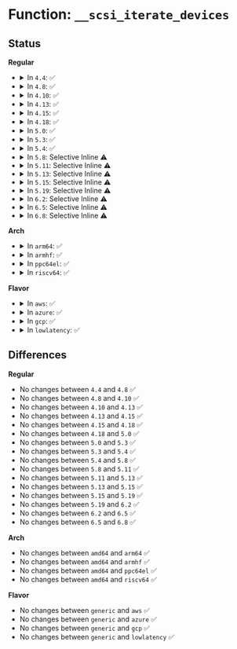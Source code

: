 # Function: <code>__scsi_iterate_devices</code>

## Status
<b>Regular</b>
<ul>
<li>
<details>
<summary>In <code>4.4</code>: ✅</summary>

```c
struct scsi_device *__scsi_iterate_devices(struct Scsi_Host *shost, struct scsi_device *prev);
```

**Collision:** Unique Global

**Inline:** No

**Transformation:** False

**Instances:**

```
In drivers/scsi/scsi.c (ffffffff815a6800)
Location: drivers/scsi/scsi.c:945
Inline: False
Direct callers:
  - drivers/scsi/scsi.c:starget_for_each_device
  - drivers/scsi/scsi.c:starget_for_each_device
  - drivers/scsi/scsi.c:starget_for_each_device
  - drivers/scsi/scsi_error.c:scsi_handle_queue_ramp_up
  - drivers/scsi/scsi_error.c:scsi_handle_queue_ramp_up
  - drivers/scsi/scsi_error.c:scsi_handle_queue_full
  - drivers/scsi/scsi_error.c:scsi_handle_queue_full
  - drivers/scsi/scsi_error.c:scsi_error_handler
  - drivers/scsi/scsi_error.c:scsi_error_handler
  - drivers/scsi/scsi_error.c:scsi_error_handler
  - drivers/scsi/scsi_lib.c:scsi_run_host_queues
  - drivers/scsi/scsi_lib.c:scsi_run_host_queues
  - drivers/scsi/scsi_scan.c:do_scan_async
```
**Symbols:**

```
ffffffff815a6800-ffffffff815a68b8: __scsi_iterate_devices (STB_GLOBAL)
```
</details>
</li>
<li>
<details>
<summary>In <code>4.8</code>: ✅</summary>

```c
struct scsi_device *__scsi_iterate_devices(struct Scsi_Host *shost, struct scsi_device *prev);
```

**Collision:** Unique Global

**Inline:** No

**Transformation:** False

**Instances:**

```
In drivers/scsi/scsi.c (ffffffff815fea90)
Location: drivers/scsi/scsi.c:960
Inline: False
Direct callers:
  - drivers/scsi/scsi.c:starget_for_each_device
  - drivers/scsi/scsi.c:starget_for_each_device
  - drivers/scsi/scsi.c:starget_for_each_device
  - drivers/scsi/scsi_error.c:scsi_error_handler
  - drivers/scsi/scsi_error.c:scsi_error_handler
  - drivers/scsi/scsi_error.c:scsi_error_handler
  - drivers/scsi/scsi_error.c:scsi_error_handler
  - drivers/scsi/scsi_error.c:scsi_handle_queue_full
  - drivers/scsi/scsi_error.c:scsi_handle_queue_full
  - drivers/scsi/scsi_error.c:scsi_handle_queue_ramp_up
  - drivers/scsi/scsi_error.c:scsi_handle_queue_ramp_up
  - drivers/scsi/scsi_lib.c:scsi_run_host_queues
  - drivers/scsi/scsi_lib.c:scsi_run_host_queues
  - drivers/scsi/scsi_scan.c:do_scan_async
```
**Symbols:**

```
ffffffff815fea90-ffffffff815feb48: __scsi_iterate_devices (STB_GLOBAL)
```
</details>
</li>
<li>
<details>
<summary>In <code>4.10</code>: ✅</summary>

```c
struct scsi_device *__scsi_iterate_devices(struct Scsi_Host *shost, struct scsi_device *prev);
```

**Collision:** Unique Global

**Inline:** No

**Transformation:** False

**Instances:**

```
In drivers/scsi/scsi.c (ffffffff8162e0e0)
Location: drivers/scsi/scsi.c:963
Inline: False
Direct callers:
  - drivers/scsi/scsi.c:starget_for_each_device
  - drivers/scsi/scsi.c:starget_for_each_device
  - drivers/scsi/scsi.c:starget_for_each_device
  - drivers/scsi/scsi_error.c:scsi_error_handler
  - drivers/scsi/scsi_error.c:scsi_error_handler
  - drivers/scsi/scsi_error.c:scsi_error_handler
  - drivers/scsi/scsi_error.c:scsi_error_handler
  - drivers/scsi/scsi_error.c:scsi_handle_queue_full
  - drivers/scsi/scsi_error.c:scsi_handle_queue_full
  - drivers/scsi/scsi_error.c:scsi_handle_queue_ramp_up
  - drivers/scsi/scsi_error.c:scsi_handle_queue_ramp_up
  - drivers/scsi/scsi_lib.c:scsi_run_host_queues
  - drivers/scsi/scsi_lib.c:scsi_run_host_queues
  - drivers/scsi/scsi_scan.c:do_scan_async
```
**Symbols:**

```
ffffffff8162e0e0-ffffffff8162e198: __scsi_iterate_devices (STB_GLOBAL)
```
</details>
</li>
<li>
<details>
<summary>In <code>4.13</code>: ✅</summary>

```c
struct scsi_device *__scsi_iterate_devices(struct Scsi_Host *shost, struct scsi_device *prev);
```

**Collision:** Unique Global

**Inline:** No

**Transformation:** False

**Instances:**

```
In drivers/scsi/scsi.c (ffffffff81643500)
Location: drivers/scsi/scsi.c:604
Inline: False
Direct callers:
  - drivers/scsi/scsi.c:starget_for_each_device
  - drivers/scsi/scsi.c:starget_for_each_device
  - drivers/scsi/scsi.c:starget_for_each_device
  - drivers/scsi/scsi_error.c:scsi_error_handler
  - drivers/scsi/scsi_error.c:scsi_error_handler
  - drivers/scsi/scsi_error.c:scsi_error_handler
  - drivers/scsi/scsi_error.c:scsi_handle_queue_full
  - drivers/scsi/scsi_error.c:scsi_handle_queue_full
  - drivers/scsi/scsi_error.c:scsi_handle_queue_ramp_up
  - drivers/scsi/scsi_error.c:scsi_handle_queue_ramp_up
  - drivers/scsi/scsi_lib.c:scsi_run_host_queues
  - drivers/scsi/scsi_lib.c:scsi_run_host_queues
  - drivers/scsi/scsi_scan.c:do_scan_async
```
**Symbols:**

```
ffffffff81643500-ffffffff81643581: __scsi_iterate_devices (STB_GLOBAL)
```
</details>
</li>
<li>
<details>
<summary>In <code>4.15</code>: ✅</summary>

```c
struct scsi_device *__scsi_iterate_devices(struct Scsi_Host *shost, struct scsi_device *prev);
```

**Collision:** Unique Global

**Inline:** No

**Transformation:** False

**Instances:**

```
In drivers/scsi/scsi.c (ffffffff816ac610)
Location: drivers/scsi/scsi.c:584
Inline: False
Direct callers:
  - drivers/scsi/scsi.c:starget_for_each_device
  - drivers/scsi/scsi.c:starget_for_each_device
  - drivers/scsi/scsi.c:starget_for_each_device
  - drivers/scsi/scsi_error.c:scsi_error_handler
  - drivers/scsi/scsi_error.c:scsi_error_handler
  - drivers/scsi/scsi_error.c:scsi_error_handler
  - drivers/scsi/scsi_error.c:scsi_handle_queue_full
  - drivers/scsi/scsi_error.c:scsi_handle_queue_full
  - drivers/scsi/scsi_error.c:scsi_handle_queue_ramp_up
  - drivers/scsi/scsi_error.c:scsi_handle_queue_ramp_up
  - drivers/scsi/scsi_lib.c:scsi_run_host_queues
  - drivers/scsi/scsi_lib.c:scsi_run_host_queues
  - drivers/scsi/scsi_scan.c:do_scan_async
```
**Symbols:**

```
ffffffff816ac610-ffffffff816ac691: __scsi_iterate_devices (STB_GLOBAL)
```
</details>
</li>
<li>
<details>
<summary>In <code>4.18</code>: ✅</summary>

```c
struct scsi_device *__scsi_iterate_devices(struct Scsi_Host *shost, struct scsi_device *prev);
```

**Collision:** Unique Global

**Inline:** No

**Transformation:** False

**Instances:**

```
In drivers/scsi/scsi.c (ffffffff816e8b40)
Location: drivers/scsi/scsi.c:584
Inline: False
Direct callers:
  - drivers/scsi/scsi.c:starget_for_each_device
  - drivers/scsi/scsi.c:starget_for_each_device
  - drivers/scsi/scsi.c:starget_for_each_device
  - drivers/scsi/scsi_error.c:scsi_error_handler
  - drivers/scsi/scsi_error.c:scsi_error_handler
  - drivers/scsi/scsi_error.c:scsi_error_handler
  - drivers/scsi/scsi_error.c:scsi_handle_queue_full
  - drivers/scsi/scsi_error.c:scsi_handle_queue_full
  - drivers/scsi/scsi_error.c:scsi_handle_queue_ramp_up
  - drivers/scsi/scsi_error.c:scsi_handle_queue_ramp_up
  - drivers/scsi/scsi_lib.c:scsi_run_host_queues
  - drivers/scsi/scsi_lib.c:scsi_run_host_queues
  - drivers/scsi/scsi_scan.c:do_scan_async
```
**Symbols:**

```
ffffffff816e8b40-ffffffff816e8bc1: __scsi_iterate_devices (STB_GLOBAL)
```
</details>
</li>
<li>
<details>
<summary>In <code>5.0</code>: ✅</summary>

```c
struct scsi_device *__scsi_iterate_devices(struct Scsi_Host *shost, struct scsi_device *prev);
```

**Collision:** Unique Global

**Inline:** No

**Transformation:** False

**Instances:**

```
In drivers/scsi/scsi.c (ffffffff8170c640)
Location: drivers/scsi/scsi.c:584
Inline: False
Direct callers:
  - drivers/scsi/scsi.c:starget_for_each_device
  - drivers/scsi/scsi.c:starget_for_each_device
  - drivers/scsi/scsi.c:starget_for_each_device
  - drivers/scsi/scsi_error.c:scsi_error_handler
  - drivers/scsi/scsi_error.c:scsi_error_handler
  - drivers/scsi/scsi_error.c:scsi_error_handler
  - drivers/scsi/scsi_error.c:scsi_handle_queue_full
  - drivers/scsi/scsi_error.c:scsi_handle_queue_full
  - drivers/scsi/scsi_error.c:scsi_handle_queue_ramp_up
  - drivers/scsi/scsi_error.c:scsi_handle_queue_ramp_up
  - drivers/scsi/scsi_lib.c:scsi_run_host_queues
  - drivers/scsi/scsi_lib.c:scsi_run_host_queues
  - drivers/scsi/scsi_scan.c:do_scan_async
```
**Symbols:**

```
ffffffff8170c640-ffffffff8170c6c1: __scsi_iterate_devices (STB_GLOBAL)
```
</details>
</li>
<li>
<details>
<summary>In <code>5.3</code>: ✅</summary>

```c
struct scsi_device *__scsi_iterate_devices(struct Scsi_Host *shost, struct scsi_device *prev);
```

**Collision:** Unique Global

**Inline:** No

**Transformation:** False

**Instances:**

```
In drivers/scsi/scsi.c (ffffffff81747d60)
Location: drivers/scsi/scsi.c:564
Inline: False
Direct callers:
  - drivers/scsi/scsi.c:starget_for_each_device
  - drivers/scsi/scsi_error.c:scsi_error_handler
  - drivers/scsi/scsi_error.c:scsi_error_handler
  - drivers/scsi/scsi_error.c:scsi_error_handler
  - drivers/scsi/scsi_error.c:scsi_handle_queue_full
  - drivers/scsi/scsi_error.c:scsi_handle_queue_full
  - drivers/scsi/scsi_error.c:scsi_handle_queue_ramp_up
  - drivers/scsi/scsi_error.c:scsi_handle_queue_ramp_up
  - drivers/scsi/scsi_lib.c:scsi_run_host_queues
  - drivers/scsi/scsi_lib.c:scsi_run_host_queues
  - drivers/scsi/scsi_scan.c:do_scan_async
```
**Symbols:**

```
ffffffff81747d60-ffffffff81747de0: __scsi_iterate_devices (STB_GLOBAL)
```
</details>
</li>
<li>
<details>
<summary>In <code>5.4</code>: ✅</summary>

```c
struct scsi_device *__scsi_iterate_devices(struct Scsi_Host *shost, struct scsi_device *prev);
```

**Collision:** Unique Global

**Inline:** No

**Transformation:** False

**Instances:**

```
In drivers/scsi/scsi.c (ffffffff8176beb0)
Location: drivers/scsi/scsi.c:564
Inline: False
Direct callers:
  - drivers/scsi/scsi.c:starget_for_each_device
  - drivers/scsi/scsi_error.c:scsi_error_handler
  - drivers/scsi/scsi_error.c:scsi_error_handler
  - drivers/scsi/scsi_error.c:scsi_error_handler
  - drivers/scsi/scsi_error.c:scsi_handle_queue_full
  - drivers/scsi/scsi_error.c:scsi_handle_queue_full
  - drivers/scsi/scsi_error.c:scsi_handle_queue_ramp_up
  - drivers/scsi/scsi_error.c:scsi_handle_queue_ramp_up
  - drivers/scsi/scsi_lib.c:scsi_run_host_queues
  - drivers/scsi/scsi_lib.c:scsi_run_host_queues
  - drivers/scsi/scsi_scan.c:do_scan_async
```
**Symbols:**

```
ffffffff8176beb0-ffffffff8176bf30: __scsi_iterate_devices (STB_GLOBAL)
```
</details>
</li>
<li>
<details>
<summary>In <code>5.8</code>: Selective Inline ⚠️</summary>

```c
struct scsi_device *__scsi_iterate_devices(struct Scsi_Host *shost, struct scsi_device *prev);
```

**Collision:** Unique Global

**Inline:** Selective

**Transformation:** False

**Instances:**

```
In drivers/scsi/scsi.c (ffffffff8182e763)
Location: drivers/scsi/scsi.c:554
Inline: True
Inline callers:
  - drivers/scsi/scsi.c:starget_for_each_device
Direct callers:
  - drivers/scsi/scsi.c:starget_for_each_device
  - drivers/scsi/scsi_error.c:scsi_unjam_host
  - drivers/scsi/scsi_error.c:scsi_unjam_host
  - drivers/scsi/scsi_error.c:scsi_restart_operations
  - drivers/scsi/scsi_error.c:scsi_restart_operations
  - drivers/scsi/scsi_error.c:scsi_eh_bus_device_reset
  - drivers/scsi/scsi_error.c:scsi_eh_bus_device_reset
  - drivers/scsi/scsi_error.c:scsi_eh_stu
  - drivers/scsi/scsi_error.c:scsi_eh_stu
  - drivers/scsi/scsi_error.c:scsi_handle_queue_full
  - drivers/scsi/scsi_error.c:scsi_handle_queue_full
  - drivers/scsi/scsi_error.c:scsi_handle_queue_ramp_up
  - drivers/scsi/scsi_error.c:scsi_handle_queue_ramp_up
  - drivers/scsi/scsi_lib.c:scsi_host_unblock
  - drivers/scsi/scsi_lib.c:scsi_host_unblock
  - drivers/scsi/scsi_lib.c:scsi_host_block
  - drivers/scsi/scsi_lib.c:scsi_host_block
  - drivers/scsi/scsi_lib.c:scsi_unblock_requests
  - drivers/scsi/scsi_lib.c:scsi_unblock_requests
  - drivers/scsi/scsi_scan.c:do_scan_async
```
**Symbols:**

```
ffffffff8182e140-ffffffff8182e1d7: __scsi_iterate_devices (STB_GLOBAL)
```
</details>
</li>
<li>
<details>
<summary>In <code>5.11</code>: Selective Inline ⚠️</summary>

```c
struct scsi_device *__scsi_iterate_devices(struct Scsi_Host *shost, struct scsi_device *prev);
```

**Collision:** Unique Global

**Inline:** Selective

**Transformation:** False

**Instances:**

```
In drivers/scsi/scsi.c (ffffffff8183f7a3)
Location: drivers/scsi/scsi.c:554
Inline: True
Inline callers:
  - drivers/scsi/scsi.c:starget_for_each_device
Direct callers:
  - drivers/scsi/scsi.c:starget_for_each_device
  - drivers/scsi/scsi_error.c:scsi_unjam_host
  - drivers/scsi/scsi_error.c:scsi_unjam_host
  - drivers/scsi/scsi_error.c:scsi_restart_operations
  - drivers/scsi/scsi_error.c:scsi_restart_operations
  - drivers/scsi/scsi_error.c:scsi_eh_bus_device_reset
  - drivers/scsi/scsi_error.c:scsi_eh_bus_device_reset
  - drivers/scsi/scsi_error.c:scsi_eh_stu
  - drivers/scsi/scsi_error.c:scsi_eh_stu
  - drivers/scsi/scsi_error.c:scsi_handle_queue_full
  - drivers/scsi/scsi_error.c:scsi_handle_queue_full
  - drivers/scsi/scsi_error.c:scsi_handle_queue_ramp_up
  - drivers/scsi/scsi_error.c:scsi_handle_queue_ramp_up
  - drivers/scsi/scsi_lib.c:scsi_host_unblock
  - drivers/scsi/scsi_lib.c:scsi_host_unblock
  - drivers/scsi/scsi_lib.c:scsi_host_block
  - drivers/scsi/scsi_lib.c:scsi_host_block
  - drivers/scsi/scsi_lib.c:scsi_unblock_requests
  - drivers/scsi/scsi_lib.c:scsi_unblock_requests
  - drivers/scsi/scsi_scan.c:do_scan_async
```
**Symbols:**

```
ffffffff8183f180-ffffffff8183f217: __scsi_iterate_devices (STB_GLOBAL)
```
</details>
</li>
<li>
<details>
<summary>In <code>5.13</code>: Selective Inline ⚠️</summary>

```c
struct scsi_device *__scsi_iterate_devices(struct Scsi_Host *shost, struct scsi_device *prev);
```

**Collision:** Unique Global

**Inline:** Selective

**Transformation:** False

**Instances:**

```
In drivers/scsi/scsi.c (ffffffff81822a03)
Location: drivers/scsi/scsi.c:567
Inline: True
Inline callers:
  - drivers/scsi/scsi.c:starget_for_each_device
Direct callers:
  - drivers/scsi/scsi.c:starget_for_each_device
  - drivers/scsi/scsi_error.c:scsi_unjam_host
  - drivers/scsi/scsi_error.c:scsi_unjam_host
  - drivers/scsi/scsi_error.c:scsi_eh_bus_device_reset
  - drivers/scsi/scsi_error.c:scsi_eh_bus_device_reset
  - drivers/scsi/scsi_error.c:scsi_eh_stu
  - drivers/scsi/scsi_error.c:scsi_eh_stu
  - drivers/scsi/scsi_error.c:scsi_handle_queue_full
  - drivers/scsi/scsi_error.c:scsi_handle_queue_full
  - drivers/scsi/scsi_error.c:scsi_handle_queue_ramp_up
  - drivers/scsi/scsi_error.c:scsi_handle_queue_ramp_up
  - drivers/scsi/scsi_lib.c:scsi_host_unblock
  - drivers/scsi/scsi_lib.c:scsi_host_unblock
  - drivers/scsi/scsi_lib.c:scsi_host_block
  - drivers/scsi/scsi_lib.c:scsi_host_block
  - drivers/scsi/scsi_lib.c:scsi_unblock_requests
  - drivers/scsi/scsi_lib.c:scsi_unblock_requests
  - drivers/scsi/scsi_scan.c:do_scan_async
```
**Symbols:**

```
ffffffff81822390-ffffffff81822428: __scsi_iterate_devices (STB_GLOBAL)
```
</details>
</li>
<li>
<details>
<summary>In <code>5.15</code>: Selective Inline ⚠️</summary>

```c
struct scsi_device *__scsi_iterate_devices(struct Scsi_Host *shost, struct scsi_device *prev);
```

**Collision:** Unique Global

**Inline:** Selective

**Transformation:** False

**Instances:**

```
In drivers/scsi/scsi.c (ffffffff818ad343)
Location: drivers/scsi/scsi.c:564
Inline: True
Inline callers:
  - drivers/scsi/scsi.c:starget_for_each_device
Direct callers:
  - drivers/scsi/scsi.c:starget_for_each_device
  - drivers/scsi/scsi_error.c:scsi_unjam_host
  - drivers/scsi/scsi_error.c:scsi_unjam_host
  - drivers/scsi/scsi_error.c:scsi_eh_bus_device_reset
  - drivers/scsi/scsi_error.c:scsi_eh_bus_device_reset
  - drivers/scsi/scsi_error.c:scsi_eh_stu
  - drivers/scsi/scsi_error.c:scsi_eh_stu
  - drivers/scsi/scsi_error.c:scsi_handle_queue_full
  - drivers/scsi/scsi_error.c:scsi_handle_queue_full
  - drivers/scsi/scsi_error.c:scsi_handle_queue_ramp_up
  - drivers/scsi/scsi_error.c:scsi_handle_queue_ramp_up
  - drivers/scsi/scsi_lib.c:scsi_host_unblock
  - drivers/scsi/scsi_lib.c:scsi_host_unblock
  - drivers/scsi/scsi_lib.c:scsi_host_block
  - drivers/scsi/scsi_lib.c:scsi_host_block
  - drivers/scsi/scsi_lib.c:scsi_unblock_requests
  - drivers/scsi/scsi_lib.c:scsi_unblock_requests
  - drivers/scsi/scsi_scan.c:do_scan_async
```
**Symbols:**

```
ffffffff818accd0-ffffffff818acd6b: __scsi_iterate_devices (STB_GLOBAL)
```
</details>
</li>
<li>
<details>
<summary>In <code>5.19</code>: Selective Inline ⚠️</summary>

```c
struct scsi_device *__scsi_iterate_devices(struct Scsi_Host *shost, struct scsi_device *prev);
```

**Collision:** Unique Global

**Inline:** Selective

**Transformation:** False

**Instances:**

```
In drivers/scsi/scsi.c (ffffffff819f7d82)
Location: drivers/scsi/scsi.c:597
Inline: True
Inline callers:
  - drivers/scsi/scsi.c:starget_for_each_device
Direct callers:
  - drivers/scsi/scsi.c:starget_for_each_device
  - drivers/scsi/scsi_error.c:scsi_unjam_host
  - drivers/scsi/scsi_error.c:scsi_unjam_host
  - drivers/scsi/scsi_error.c:scsi_eh_bus_device_reset
  - drivers/scsi/scsi_error.c:scsi_eh_bus_device_reset
  - drivers/scsi/scsi_error.c:scsi_eh_stu
  - drivers/scsi/scsi_error.c:scsi_eh_stu
  - drivers/scsi/scsi_error.c:scsi_handle_queue_full
  - drivers/scsi/scsi_error.c:scsi_handle_queue_full
  - drivers/scsi/scsi_error.c:scsi_handle_queue_ramp_up
  - drivers/scsi/scsi_error.c:scsi_handle_queue_ramp_up
  - drivers/scsi/scsi_lib.c:scsi_host_unblock
  - drivers/scsi/scsi_lib.c:scsi_host_unblock
  - drivers/scsi/scsi_lib.c:scsi_host_block
  - drivers/scsi/scsi_lib.c:scsi_host_block
  - drivers/scsi/scsi_lib.c:scsi_unblock_requests
  - drivers/scsi/scsi_lib.c:scsi_unblock_requests
  - drivers/scsi/scsi_scan.c:do_scan_async
```
**Symbols:**

```
ffffffff819f7a30-ffffffff819f7ad4: __scsi_iterate_devices (STB_GLOBAL)
```
</details>
</li>
<li>
<details>
<summary>In <code>6.2</code>: Selective Inline ⚠️</summary>

```c
struct scsi_device *__scsi_iterate_devices(struct Scsi_Host *shost, struct scsi_device *prev);
```

**Collision:** Unique Global

**Inline:** Selective

**Transformation:** False

**Instances:**

```
In drivers/scsi/scsi.c (ffffffff81b75682)
Location: drivers/scsi/scsi.c:597
Inline: True
Inline callers:
  - drivers/scsi/scsi.c:starget_for_each_device
Direct callers:
  - drivers/scsi/scsi.c:starget_for_each_device
  - drivers/scsi/scsi_error.c:scsi_unjam_host
  - drivers/scsi/scsi_error.c:scsi_unjam_host
  - drivers/scsi/scsi_error.c:scsi_eh_bus_device_reset
  - drivers/scsi/scsi_error.c:scsi_eh_bus_device_reset
  - drivers/scsi/scsi_error.c:scsi_eh_stu
  - drivers/scsi/scsi_error.c:scsi_eh_stu
  - drivers/scsi/scsi_error.c:scsi_handle_queue_full
  - drivers/scsi/scsi_error.c:scsi_handle_queue_full
  - drivers/scsi/scsi_error.c:scsi_handle_queue_ramp_up
  - drivers/scsi/scsi_error.c:scsi_handle_queue_ramp_up
  - drivers/scsi/scsi_lib.c:scsi_host_unblock
  - drivers/scsi/scsi_lib.c:scsi_host_unblock
  - drivers/scsi/scsi_lib.c:scsi_host_block
  - drivers/scsi/scsi_lib.c:scsi_host_block
  - drivers/scsi/scsi_lib.c:scsi_unblock_requests
  - drivers/scsi/scsi_lib.c:scsi_unblock_requests
  - drivers/scsi/scsi_scan.c:do_scan_async
```
**Symbols:**

```
ffffffff81b752f0-ffffffff81b75394: __scsi_iterate_devices (STB_GLOBAL)
```
</details>
</li>
<li>
<details>
<summary>In <code>6.5</code>: Selective Inline ⚠️</summary>

```c
struct scsi_device *__scsi_iterate_devices(struct Scsi_Host *shost, struct scsi_device *prev);
```

**Collision:** Unique Global

**Inline:** Selective

**Transformation:** False

**Instances:**

```
In drivers/scsi/scsi.c (ffffffff81bc8fb2)
Location: drivers/scsi/scsi.c:753
Inline: True
Inline callers:
  - drivers/scsi/scsi.c:starget_for_each_device
Direct callers:
  - drivers/scsi/scsi.c:starget_for_each_device
  - drivers/scsi/scsi_error.c:scsi_unjam_host
  - drivers/scsi/scsi_error.c:scsi_unjam_host
  - drivers/scsi/scsi_error.c:scsi_eh_bus_device_reset
  - drivers/scsi/scsi_error.c:scsi_eh_bus_device_reset
  - drivers/scsi/scsi_error.c:scsi_eh_stu
  - drivers/scsi/scsi_error.c:scsi_eh_stu
  - drivers/scsi/scsi_error.c:scsi_handle_queue_full
  - drivers/scsi/scsi_error.c:scsi_handle_queue_full
  - drivers/scsi/scsi_error.c:scsi_handle_queue_ramp_up
  - drivers/scsi/scsi_error.c:scsi_handle_queue_ramp_up
  - drivers/scsi/scsi_lib.c:scsi_host_unblock
  - drivers/scsi/scsi_lib.c:scsi_host_unblock
  - drivers/scsi/scsi_lib.c:scsi_host_block
  - drivers/scsi/scsi_lib.c:scsi_host_block
  - drivers/scsi/scsi_lib.c:scsi_unblock_requests
  - drivers/scsi/scsi_lib.c:scsi_unblock_requests
  - drivers/scsi/scsi_scan.c:do_scan_async
  - drivers/scsi/virtio_scsi.c:virtscsi_rescan_hotunplug
```
**Symbols:**

```
ffffffff81bc8c20-ffffffff81bc8cc4: __scsi_iterate_devices (STB_GLOBAL)
```
</details>
</li>
<li>
<details>
<summary>In <code>6.8</code>: Selective Inline ⚠️</summary>

```c
struct scsi_device *__scsi_iterate_devices(struct Scsi_Host *shost, struct scsi_device *prev);
```

**Collision:** Unique Global

**Inline:** Selective

**Transformation:** False

**Instances:**

```
In drivers/scsi/scsi.c (ffffffff81c1dea2)
Location: drivers/scsi/scsi.c:782
Inline: True
Inline callers:
  - drivers/scsi/scsi.c:starget_for_each_device
Direct callers:
  - drivers/scsi/scsi.c:starget_for_each_device
  - drivers/scsi/scsi_error.c:scsi_unjam_host
  - drivers/scsi/scsi_error.c:scsi_unjam_host
  - drivers/scsi/scsi_error.c:scsi_eh_bus_device_reset
  - drivers/scsi/scsi_error.c:scsi_eh_bus_device_reset
  - drivers/scsi/scsi_error.c:scsi_eh_stu
  - drivers/scsi/scsi_error.c:scsi_eh_stu
  - drivers/scsi/scsi_error.c:scsi_handle_queue_full
  - drivers/scsi/scsi_error.c:scsi_handle_queue_full
  - drivers/scsi/scsi_error.c:scsi_handle_queue_ramp_up
  - drivers/scsi/scsi_error.c:scsi_handle_queue_ramp_up
  - drivers/scsi/scsi_lib.c:scsi_host_unblock
  - drivers/scsi/scsi_lib.c:scsi_host_unblock
  - drivers/scsi/scsi_lib.c:scsi_host_block
  - drivers/scsi/scsi_lib.c:scsi_host_block
  - drivers/scsi/scsi_lib.c:scsi_unblock_requests
  - drivers/scsi/scsi_lib.c:scsi_unblock_requests
  - drivers/scsi/scsi_scan.c:do_scan_async
  - drivers/scsi/virtio_scsi.c:virtscsi_rescan_hotunplug
```
**Symbols:**

```
ffffffff81c1db10-ffffffff81c1dbb4: __scsi_iterate_devices (STB_GLOBAL)
```
</details>
</li>
</ul>
<b>Arch</b>
<ul>
<li>
<details>
<summary>In <code>arm64</code>: ✅</summary>

```c
struct scsi_device *__scsi_iterate_devices(struct Scsi_Host *shost, struct scsi_device *prev);
```

**Collision:** Unique Global

**Inline:** No

**Transformation:** False

**Instances:**

```
In drivers/scsi/scsi.c (ffff80001096e4c8)
Location: drivers/scsi/scsi.c:564
Inline: False
Direct callers:
  - drivers/scsi/scsi.c:starget_for_each_device
  - drivers/scsi/scsi.c:starget_for_each_device
  - drivers/scsi/scsi.c:starget_for_each_device
  - drivers/scsi/scsi_error.c:scsi_error_handler
  - drivers/scsi/scsi_error.c:scsi_error_handler
  - drivers/scsi/scsi_error.c:scsi_error_handler
  - drivers/scsi/scsi_error.c:scsi_error_handler
  - drivers/scsi/scsi_error.c:scsi_handle_queue_full
  - drivers/scsi/scsi_error.c:scsi_handle_queue_full
  - drivers/scsi/scsi_error.c:scsi_handle_queue_ramp_up
  - drivers/scsi/scsi_error.c:scsi_handle_queue_ramp_up
  - drivers/scsi/scsi_lib.c:scsi_run_host_queues
  - drivers/scsi/scsi_lib.c:scsi_run_host_queues
  - drivers/scsi/scsi_scan.c:do_scan_async
  - drivers/scsi/scsi_scan.c:do_scan_async
```
**Symbols:**

```
ffff80001096e4c8-ffff80001096e5c8: __scsi_iterate_devices (STB_GLOBAL)
```
</details>
</li>
<li>
<details>
<summary>In <code>armhf</code>: ✅</summary>

```c
struct scsi_device *__scsi_iterate_devices(struct Scsi_Host *shost, struct scsi_device *prev);
```

**Collision:** Unique Global

**Inline:** No

**Transformation:** False

**Instances:**

```
In drivers/scsi/scsi.c (c0a43930)
Location: drivers/scsi/scsi.c:564
Inline: False
Direct callers:
  - drivers/scsi/scsi.c:starget_for_each_device
  - drivers/scsi/scsi.c:starget_for_each_device
  - drivers/scsi/scsi_error.c:scsi_error_handler
  - drivers/scsi/scsi_error.c:scsi_error_handler
  - drivers/scsi/scsi_error.c:scsi_error_handler
  - drivers/scsi/scsi_error.c:scsi_error_handler
  - drivers/scsi/scsi_error.c:scsi_handle_queue_full
  - drivers/scsi/scsi_error.c:scsi_handle_queue_full
  - drivers/scsi/scsi_error.c:scsi_handle_queue_ramp_up
  - drivers/scsi/scsi_error.c:scsi_handle_queue_ramp_up
  - drivers/scsi/scsi_lib.c:scsi_run_host_queues
  - drivers/scsi/scsi_lib.c:scsi_run_host_queues
  - drivers/scsi/scsi_scan.c:do_scan_async
  - drivers/scsi/scsi_scan.c:do_scan_async
```
**Symbols:**

```
c0a43930-c0a439c0: __scsi_iterate_devices (STB_GLOBAL)
```
</details>
</li>
<li>
<details>
<summary>In <code>ppc64el</code>: ✅</summary>

```c
struct scsi_device *__scsi_iterate_devices(struct Scsi_Host *shost, struct scsi_device *prev);
```

**Collision:** Unique Global

**Inline:** No

**Transformation:** False

**Instances:**

```
In drivers/scsi/scsi.c (c000000000a27440)
Location: drivers/scsi/scsi.c:564
Inline: False
Direct callers:
  - drivers/scsi/scsi.c:starget_for_each_device
  - drivers/scsi/scsi.c:starget_for_each_device
  - drivers/scsi/scsi.c:starget_for_each_device
  - drivers/scsi/scsi_error.c:scsi_error_handler
  - drivers/scsi/scsi_error.c:scsi_error_handler
  - drivers/scsi/scsi_error.c:scsi_error_handler
  - drivers/scsi/scsi_error.c:scsi_error_handler
  - drivers/scsi/scsi_error.c:scsi_handle_queue_full
  - drivers/scsi/scsi_error.c:scsi_handle_queue_full
  - drivers/scsi/scsi_error.c:scsi_handle_queue_ramp_up
  - drivers/scsi/scsi_error.c:scsi_handle_queue_ramp_up
  - drivers/scsi/scsi_lib.c:scsi_run_host_queues
  - drivers/scsi/scsi_lib.c:scsi_run_host_queues
  - drivers/scsi/scsi_scan.c:do_scan_async
  - drivers/scsi/scsi_scan.c:do_scan_async
  - drivers/scsi/scsi_scan.c:do_scan_async
  - drivers/scsi/scsi_transport_srp.c:srp_reconnect_rport
  - drivers/scsi/scsi_transport_srp.c:srp_reconnect_rport
```
**Symbols:**

```
c000000000a27440-c000000000a27538: __scsi_iterate_devices (STB_GLOBAL)
```
</details>
</li>
<li>
<details>
<summary>In <code>riscv64</code>: ✅</summary>

```c
struct scsi_device *__scsi_iterate_devices(struct Scsi_Host *shost, struct scsi_device *prev);
```

**Collision:** Unique Global

**Inline:** No

**Transformation:** False

**Instances:**

```
In drivers/scsi/scsi.c (ffffffe0005d871a)
Location: drivers/scsi/scsi.c:564
Inline: False
Direct callers:
  - drivers/scsi/scsi.c:starget_for_each_device
  - drivers/scsi/scsi.c:starget_for_each_device
  - drivers/scsi/scsi.c:starget_for_each_device
  - drivers/scsi/scsi_error.c:scsi_error_handler
  - drivers/scsi/scsi_error.c:scsi_error_handler
  - drivers/scsi/scsi_error.c:scsi_error_handler
  - drivers/scsi/scsi_error.c:scsi_error_handler
  - drivers/scsi/scsi_error.c:scsi_handle_queue_full
  - drivers/scsi/scsi_error.c:scsi_handle_queue_full
  - drivers/scsi/scsi_error.c:scsi_handle_queue_ramp_up
  - drivers/scsi/scsi_error.c:scsi_handle_queue_ramp_up
  - drivers/scsi/scsi_lib.c:scsi_run_host_queues
  - drivers/scsi/scsi_lib.c:scsi_run_host_queues
  - drivers/scsi/scsi_scan.c:do_scan_async
  - drivers/scsi/scsi_scan.c:do_scan_async
  - drivers/scsi/scsi_scan.c:do_scan_async
```
**Symbols:**

```
ffffffe0005d871a-ffffffe0005d87ac: __scsi_iterate_devices (STB_GLOBAL)
```
</details>
</li>
</ul>
<b>Flavor</b>
<ul>
<li>
<details>
<summary>In <code>aws</code>: ✅</summary>

```c
struct scsi_device *__scsi_iterate_devices(struct Scsi_Host *shost, struct scsi_device *prev);
```

**Collision:** Unique Global

**Inline:** No

**Transformation:** False

**Instances:**

```
In drivers/scsi/scsi.c (ffffffff817205a0)
Location: drivers/scsi/scsi.c:564
Inline: False
Direct callers:
  - drivers/scsi/scsi.c:starget_for_each_device
  - drivers/scsi/scsi_error.c:scsi_error_handler
  - drivers/scsi/scsi_error.c:scsi_error_handler
  - drivers/scsi/scsi_error.c:scsi_error_handler
  - drivers/scsi/scsi_error.c:scsi_handle_queue_full
  - drivers/scsi/scsi_error.c:scsi_handle_queue_full
  - drivers/scsi/scsi_error.c:scsi_handle_queue_ramp_up
  - drivers/scsi/scsi_error.c:scsi_handle_queue_ramp_up
  - drivers/scsi/scsi_lib.c:scsi_run_host_queues
  - drivers/scsi/scsi_lib.c:scsi_run_host_queues
  - drivers/scsi/scsi_scan.c:do_scan_async
```
**Symbols:**

```
ffffffff817205a0-ffffffff81720620: __scsi_iterate_devices (STB_GLOBAL)
```
</details>
</li>
<li>
<details>
<summary>In <code>azure</code>: ✅</summary>

```c
struct scsi_device *__scsi_iterate_devices(struct Scsi_Host *shost, struct scsi_device *prev);
```

**Collision:** Unique Global

**Inline:** No

**Transformation:** False

**Instances:**

```
In drivers/scsi/scsi.c (ffffffff816f99d0)
Location: drivers/scsi/scsi.c:564
Inline: False
Direct callers:
  - drivers/scsi/scsi.c:starget_for_each_device
  - drivers/scsi/scsi_error.c:scsi_error_handler
  - drivers/scsi/scsi_error.c:scsi_error_handler
  - drivers/scsi/scsi_error.c:scsi_error_handler
  - drivers/scsi/scsi_error.c:scsi_handle_queue_full
  - drivers/scsi/scsi_error.c:scsi_handle_queue_full
  - drivers/scsi/scsi_error.c:scsi_handle_queue_ramp_up
  - drivers/scsi/scsi_error.c:scsi_handle_queue_ramp_up
  - drivers/scsi/scsi_lib.c:scsi_run_host_queues
  - drivers/scsi/scsi_lib.c:scsi_run_host_queues
  - drivers/scsi/scsi_scan.c:do_scan_async
  - drivers/scsi/storvsc_drv.c:storvsc_host_scan
  - drivers/scsi/storvsc_drv.c:storvsc_host_scan
```
**Symbols:**

```
ffffffff816f99d0-ffffffff816f9a50: __scsi_iterate_devices (STB_GLOBAL)
```
</details>
</li>
<li>
<details>
<summary>In <code>gcp</code>: ✅</summary>

```c
struct scsi_device *__scsi_iterate_devices(struct Scsi_Host *shost, struct scsi_device *prev);
```

**Collision:** Unique Global

**Inline:** No

**Transformation:** False

**Instances:**

```
In drivers/scsi/scsi.c (ffffffff8175f370)
Location: drivers/scsi/scsi.c:564
Inline: False
Direct callers:
  - drivers/scsi/scsi.c:starget_for_each_device
  - drivers/scsi/scsi_error.c:scsi_error_handler
  - drivers/scsi/scsi_error.c:scsi_error_handler
  - drivers/scsi/scsi_error.c:scsi_error_handler
  - drivers/scsi/scsi_error.c:scsi_handle_queue_full
  - drivers/scsi/scsi_error.c:scsi_handle_queue_full
  - drivers/scsi/scsi_error.c:scsi_handle_queue_ramp_up
  - drivers/scsi/scsi_error.c:scsi_handle_queue_ramp_up
  - drivers/scsi/scsi_lib.c:scsi_run_host_queues
  - drivers/scsi/scsi_lib.c:scsi_run_host_queues
  - drivers/scsi/scsi_scan.c:do_scan_async
  - drivers/scsi/virtio_scsi.c:virtscsi_handle_event
  - drivers/scsi/virtio_scsi.c:virtscsi_handle_event
```
**Symbols:**

```
ffffffff8175f370-ffffffff8175f3f0: __scsi_iterate_devices (STB_GLOBAL)
```
</details>
</li>
<li>
<details>
<summary>In <code>lowlatency</code>: ✅</summary>

```c
struct scsi_device *__scsi_iterate_devices(struct Scsi_Host *shost, struct scsi_device *prev);
```

**Collision:** Unique Global

**Inline:** No

**Transformation:** False

**Instances:**

```
In drivers/scsi/scsi.c (ffffffff8177a9d0)
Location: drivers/scsi/scsi.c:564
Inline: False
Direct callers:
  - drivers/scsi/scsi.c:starget_for_each_device
  - drivers/scsi/scsi_error.c:scsi_error_handler
  - drivers/scsi/scsi_error.c:scsi_error_handler
  - drivers/scsi/scsi_error.c:scsi_error_handler
  - drivers/scsi/scsi_error.c:scsi_handle_queue_full
  - drivers/scsi/scsi_error.c:scsi_handle_queue_full
  - drivers/scsi/scsi_error.c:scsi_handle_queue_ramp_up
  - drivers/scsi/scsi_error.c:scsi_handle_queue_ramp_up
  - drivers/scsi/scsi_lib.c:scsi_run_host_queues
  - drivers/scsi/scsi_lib.c:scsi_run_host_queues
  - drivers/scsi/scsi_scan.c:do_scan_async
```
**Symbols:**

```
ffffffff8177a9d0-ffffffff8177aa50: __scsi_iterate_devices (STB_GLOBAL)
```
</details>
</li>
</ul>

## Differences
<b>Regular</b>
<ul>
<li>
No changes between <code>4.4</code> and <code>4.8</code> ✅
</li>
<li>
No changes between <code>4.8</code> and <code>4.10</code> ✅
</li>
<li>
No changes between <code>4.10</code> and <code>4.13</code> ✅
</li>
<li>
No changes between <code>4.13</code> and <code>4.15</code> ✅
</li>
<li>
No changes between <code>4.15</code> and <code>4.18</code> ✅
</li>
<li>
No changes between <code>4.18</code> and <code>5.0</code> ✅
</li>
<li>
No changes between <code>5.0</code> and <code>5.3</code> ✅
</li>
<li>
No changes between <code>5.3</code> and <code>5.4</code> ✅
</li>
<li>
No changes between <code>5.4</code> and <code>5.8</code> ✅
</li>
<li>
No changes between <code>5.8</code> and <code>5.11</code> ✅
</li>
<li>
No changes between <code>5.11</code> and <code>5.13</code> ✅
</li>
<li>
No changes between <code>5.13</code> and <code>5.15</code> ✅
</li>
<li>
No changes between <code>5.15</code> and <code>5.19</code> ✅
</li>
<li>
No changes between <code>5.19</code> and <code>6.2</code> ✅
</li>
<li>
No changes between <code>6.2</code> and <code>6.5</code> ✅
</li>
<li>
No changes between <code>6.5</code> and <code>6.8</code> ✅
</li>
</ul>
<b>Arch</b>
<ul>
<li>
No changes between <code>amd64</code> and <code>arm64</code> ✅
</li>
<li>
No changes between <code>amd64</code> and <code>armhf</code> ✅
</li>
<li>
No changes between <code>amd64</code> and <code>ppc64el</code> ✅
</li>
<li>
No changes between <code>amd64</code> and <code>riscv64</code> ✅
</li>
</ul>
<b>Flavor</b>
<ul>
<li>
No changes between <code>generic</code> and <code>aws</code> ✅
</li>
<li>
No changes between <code>generic</code> and <code>azure</code> ✅
</li>
<li>
No changes between <code>generic</code> and <code>gcp</code> ✅
</li>
<li>
No changes between <code>generic</code> and <code>lowlatency</code> ✅
</li>
</ul>
